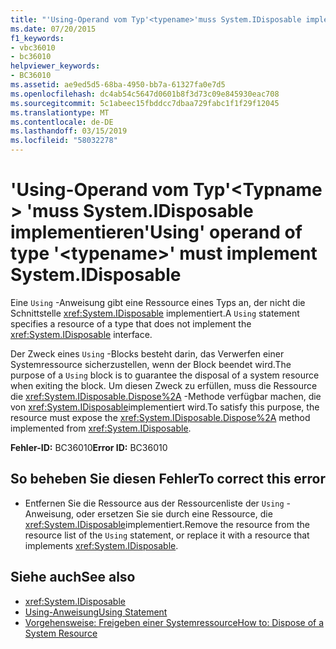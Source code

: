 ```yaml
---
title: "'Using-Operand vom Typ'<typename>'muss System.IDisposable implementieren"
ms.date: 07/20/2015
f1_keywords:
- vbc36010
- bc36010
helpviewer_keywords:
- BC36010
ms.assetid: ae9ed5d5-68ba-4950-bb7a-61327fa0e7d5
ms.openlocfilehash: dc4ab54c5647d0601b8f3d73c09e845930eac708
ms.sourcegitcommit: 5c1abeec15fbddcc7dbaa729fabc1f1f29f12045
ms.translationtype: MT
ms.contentlocale: de-DE
ms.lasthandoff: 03/15/2019
ms.locfileid: "58032278"
---
```

# <a name="using-operand-of-type-typename-must-implement-systemidisposable"></a><span data-ttu-id="ea85b-102">'Using-Operand vom Typ'\<Typname > 'muss System.IDisposable implementieren</span><span class="sxs-lookup"><span data-stu-id="ea85b-102">'Using' operand of type '\<typename>' must implement System.IDisposable</span></span>
<span data-ttu-id="ea85b-103">Eine `Using` -Anweisung gibt eine Ressource eines Typs an, der nicht die Schnittstelle <xref:System.IDisposable> implementiert.</span><span class="sxs-lookup"><span data-stu-id="ea85b-103">A `Using` statement specifies a resource of a type that does not implement the <xref:System.IDisposable> interface.</span></span>  
  
 <span data-ttu-id="ea85b-104">Der Zweck eines `Using` -Blocks besteht darin, das Verwerfen einer Systemressource sicherzustellen, wenn der Block beendet wird.</span><span class="sxs-lookup"><span data-stu-id="ea85b-104">The purpose of a `Using` block is to guarantee the disposal of a system resource when exiting the block.</span></span> <span data-ttu-id="ea85b-105">Um diesen Zweck zu erfüllen, muss die Ressource die <xref:System.IDisposable.Dispose%2A> -Methode verfügbar machen, die von <xref:System.IDisposable>implementiert wird.</span><span class="sxs-lookup"><span data-stu-id="ea85b-105">To satisfy this purpose, the resource must expose the <xref:System.IDisposable.Dispose%2A> method implemented from <xref:System.IDisposable>.</span></span>  
  
 <span data-ttu-id="ea85b-106">**Fehler-ID:** BC36010</span><span class="sxs-lookup"><span data-stu-id="ea85b-106">**Error ID:** BC36010</span></span>  
  
## <a name="to-correct-this-error"></a><span data-ttu-id="ea85b-107">So beheben Sie diesen Fehler</span><span class="sxs-lookup"><span data-stu-id="ea85b-107">To correct this error</span></span>  
  
-   <span data-ttu-id="ea85b-108">Entfernen Sie die Ressource aus der Ressourcenliste der `Using` -Anweisung, oder ersetzen Sie sie durch eine Ressource, die <xref:System.IDisposable>implementiert.</span><span class="sxs-lookup"><span data-stu-id="ea85b-108">Remove the resource from the resource list of the `Using` statement, or replace it with a resource that implements <xref:System.IDisposable>.</span></span>  
  
## <a name="see-also"></a><span data-ttu-id="ea85b-109">Siehe auch</span><span class="sxs-lookup"><span data-stu-id="ea85b-109">See also</span></span>

- <xref:System.IDisposable>
- [<span data-ttu-id="ea85b-110">Using-Anweisung</span><span class="sxs-lookup"><span data-stu-id="ea85b-110">Using Statement</span></span>](../../visual-basic/language-reference/statements/using-statement.md)
- [<span data-ttu-id="ea85b-111">Vorgehensweise: Freigeben einer Systemressource</span><span class="sxs-lookup"><span data-stu-id="ea85b-111">How to: Dispose of a System Resource</span></span>](../../visual-basic/programming-guide/language-features/control-flow/how-to-dispose-of-a-system-resource.md)
